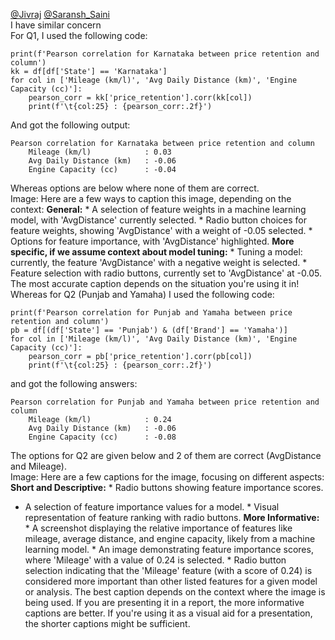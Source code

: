 [@Jivraj](/u/jivraj) [@Saransh_Saini](/u/saransh_saini)  
I have similar concern  
For Q1, I used the following code:
    
    
    print(f'Pearson correlation for Karnataka between price retention and column')
    kk = df[df['State'] == 'Karnataka']
    for col in ['Mileage (km/l)', 'Avg Daily Distance (km)', 'Engine Capacity (cc)']:
        pearson_corr = kk['price_retention'].corr(kk[col])
        print(f'\t{col:25} : {pearson_corr:.2f}')
    
And got the following output:
    
    
    Pearson correlation for Karnataka between price retention and column
    	Mileage (km/l)            : 0.03
    	Avg Daily Distance (km)   : -0.06
    	Engine Capacity (cc)      : -0.04
    
Whereas options are below where none of them are correct.  
Image: Here are a few ways to caption this image, depending on the context:
**General:** * A selection of feature weights in a machine learning model,
with 'AvgDistance' currently selected. * Radio button choices for feature
weights, showing 'AvgDistance' with a weight of -0.05 selected. * Options for
feature importance, with 'AvgDistance' highlighted. **More specific, if we
assume context about model tuning:** * Tuning a model: currently, the feature
'AvgDistance' with a negative weight is selected. * Feature selection with
radio buttons, currently set to 'AvgDistance' at -0.05. The most accurate
caption depends on the situation you're using it in!
Whereas for Q2 (Punjab and Yamaha) I used the following code:
    
    
    print(f'Pearson correlation for Punjab and Yamaha between price retention and column')
    pb = df[(df['State'] == 'Punjab') & (df['Brand'] == 'Yamaha')]
    for col in ['Mileage (km/l)', 'Avg Daily Distance (km)', 'Engine Capacity (cc)']:
        pearson_corr = pb['price_retention'].corr(pb[col])
        print(f'\t{col:25} : {pearson_corr:.2f}')
    
and got the following answers:
    
    
    Pearson correlation for Punjab and Yamaha between price retention and column
    	Mileage (km/l)            : 0.24
    	Avg Daily Distance (km)   : -0.06
    	Engine Capacity (cc)      : -0.08
    
The options for Q2 are given below and 2 of them are correct (AvgDistance and
Mileage).  
Image: Here are a few captions for the image, focusing on different aspects:
**Short and Descriptive:** * Radio buttons showing feature importance scores.
* A selection of feature importance values for a model. * Visual
representation of feature ranking with radio buttons. **More Informative:** *
A screenshot displaying the relative importance of features like mileage,
average distance, and engine capacity, likely from a machine learning model. *
An image demonstrating feature importance scores, where 'Mileage' with a value
of 0.24 is selected. * Radio button selection indicating that the 'Mileage'
feature (with a score of 0.24) is considered more important than other listed
features for a given model or analysis. The best caption depends on the
context where the image is being used. If you are presenting it in a report,
the more informative captions are better. If you're using it as a visual aid
for a presentation, the shorter captions might be sufficient.